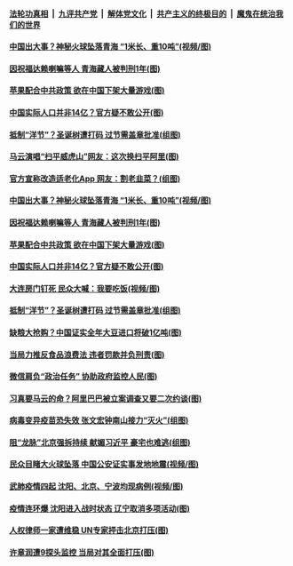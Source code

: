 

####  [法轮功真相](../../../../basic/blob/master/README.md?t=12260002) &nbsp;|&nbsp; [九评共产党](../../../../9ping.md/blob/master/README.md?t=12260002) &nbsp;|&nbsp; [解体党文化](../../../../jtdwh.md/blob/master/README.md?t=12260002)  &nbsp;|&nbsp; [共产主义的终极目的](../../../../gczydzjmd.md/blob/master/README.md?t=12260002) &nbsp;|&nbsp; [魔鬼在统治我们的世界](../../../../mgztzwmdsj.md/blob/master/README.md?t=12260002) 


#### [中国出大事？神秘火球坠落青海 “1米长、重10吨”(视频/图)](../pages/p1/956954.md?t=12260002) 

#### [因祝福达赖喇嘛等人 青海藏人被判刑1年(图)](../pages/p1/956974.md?t=12260002) 

#### [苹果配合中共政策 欲在中国下架大量游戏(图)](../pages/p1/956966.md?t=12260002) 

#### [中国实际人口并非14亿？官方疑不敢公开(图)](../pages/p1/956898.md?t=12260002) 

#### [抵制“洋节”？圣诞树遭打码 过节需盖章批准(组图)](../pages/p1/956931.md?t=12260002) 

#### [马云演唱“扫平威虎山”网友：这次换扫平阿里(图)](../pages/p1/956991.md?t=12260002) 


#### [官方宣称改造适老化App 网友：割老韭菜？(组图)](../pages/p1/957002.md?t=12260002) 

#### [中国出大事？神秘火球坠落青海 “1米长、重10吨”(视频/图)](../pages/p1/956954.md?t=12260002) 

#### [因祝福达赖喇嘛等人 青海藏人被判刑1年(图)](../pages/p1/956974.md?t=12260002) 

#### [苹果配合中共政策 欲在中国下架大量游戏(图)](../pages/p1/956966.md?t=12260002) 

#### [中国实际人口并非14亿？官方疑不敢公开(图)](../pages/p1/956898.md?t=12260002) 

#### [大连房门钉死 民众大喊：我要吃饭(视频/图)](../pages/p1/956932.md?t=12260002) 

#### [抵制“洋节”？圣诞树遭打码 过节需盖章批准(组图)](../pages/p1/956931.md?t=12260002) 

#### [缺粮大抢购？中国证实全年大豆进口将破1亿吨(图)](../pages/p1/956928.md?t=12260002) 

#### [当局力推反食品浪费法 违者罚款并负刑责(图)](../pages/p1/956883.md?t=12260002) 

#### [微信肩负“政治任务” 协助政府监控人民(图)](../pages/p1/956881.md?t=12260002) 

#### [习真要马云的命？阿里巴巴被立案调查又要二次约谈(图)](../pages/p1/956879.md?t=12260002) 

#### [病毒变异疫苗恐失效 张文宏钟南山接力“灭火”(组图)](../pages/p1/956837.md?t=12260002) 

#### [阻“龙脉”北京强拆持续 献媚习近平 豪宅也难逃(组图)](../pages/p1/956807.md?t=12260002) 

#### [民众目睹大火球坠落 中国公安证实事发地地震(视频/图)](../pages/p1/956839.md?t=12260002) 

#### [武肺疫情四起 沈阳、北京、宁波均现病例(视频/图)](../pages/p1/956792.md?t=12260002) 

#### [疫情连环爆 沈阳进入战时状态 辽宁取消多项活动(图)](../pages/p1/956803.md?t=12260002) 

#### [人权律师一家遭维稳 UN专家抨击北京打压(图)](../pages/p1/956808.md?t=12260002) 

#### [许章润遭9探头监控 当局对其全面打压(图)](../pages/p1/956777.md?t=12260002) 

